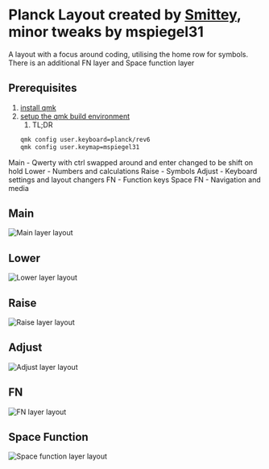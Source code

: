 # Planck Layout created by [Smittey](https://github.com/smittey), minor tweaks by mspiegel31 

A layout with a focus around coding, utilising the home row for symbols. There is an additional FN layer and Space function layer

## Prerequisites
1. [install qmk](https://beta.docs.qmk.fm/tutorial/newbs_getting_started#linux-wsl)
1. [setup the qmk build environment](https://beta.docs.qmk.fm/tutorial/newbs_getting_started)
    1. TL;DR
    ```sh
    qmk config user.keyboard=planck/rev6
    qmk config user.keymap=mspiegel31
    ```

Main - Qwerty with ctrl swapped around and enter changed to be shift on hold
Lower - Numbers and calculations
Raise - Symbols
Adjust - Keyboard settings and layout changers
FN - Function keys
Space FN - Navigation and media

## Main
![Main layer layout](https://i.imgur.com/jRbqGUN.png)

## Lower
![Lower layer layout](https://i.imgur.com/YmdM1q5.png)
  
## Raise
![Raise layer layout](https://i.imgur.com/BXxOK1S.png)

## Adjust
![Adjust layer layout](https://i.imgur.com/M6qBaXO.png)

## FN
![FN layer layout](https://i.imgur.com/1eiUOH1.png)

## Space Function
![Space function layer layout](https://i.imgur.com/RJMFEdy.png)
